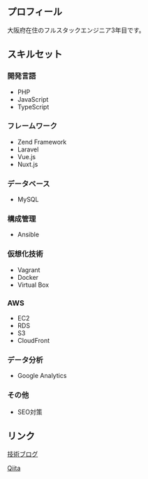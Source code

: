 ## プロフィール

大阪府在住のフルスタックエンジニア3年目です。

## スキルセット

### 開発言語

- PHP
- JavaScript
- TypeScript

### フレームワーク

- Zend Framework
- Laravel
- Vue.js
- Nuxt.js

### データベース

- MySQL

### 構成管理

- Ansible

### 仮想化技術

- Vagrant
- Docker
- Virtual Box

### AWS

- EC2
- RDS
- S3
- CloudFront

### データ分析

- Google Analytics

### その他

- SEO対策

## リンク

[技術ブログ](https://www.yurikago-blog.com)

[Qiita](https://qiita.com/h-kawaguchi)
